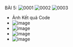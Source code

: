 BÀI 5:
![0001](https://github.com/TrinhTuandan/2180602115_TrinhTuanDan_QuanSinhVien_lab5/assets/103828753/4f377073-677f-41b6-a25c-fabc08c6139d)
![0002](https://github.com/TrinhTuandan/2180602115_TrinhTuanDan_QuanSinhVien_lab5/assets/103828753/da948007-94a4-432d-938c-cd1c26040103)
![0003](https://github.com/TrinhTuandan/2180602115_TrinhTuanDan_QuanSinhVien_lab5/assets/103828753/67bb3b02-967a-4790-8cad-7b32b99201b0)

-	Ảnh Kết quả  Code
-	![image](https://github.com/TrinhTuandan/2180602115_TrinhTuanDan_QuanSinhVien_lab5/assets/103828753/73cfe265-b555-4593-9b6b-c722f6222b39)
-	![image](https://github.com/TrinhTuandan/2180602115_TrinhTuanDan_QuanSinhVien_lab5/assets/103828753/df8d9dbe-1bc4-41e9-ac1a-ab8db06d9291)
-	![image](https://github.com/TrinhTuandan/2180602115_TrinhTuanDan_QuanSinhVien_lab5/assets/103828753/07c93b40-c488-4226-a4d2-92984a08f988)
-	![image](https://github.com/TrinhTuandan/2180602115_TrinhTuanDan_QuanSinhVien_lab5/assets/103828753/76c17c50-5413-47df-b15e-426c1f617209)





